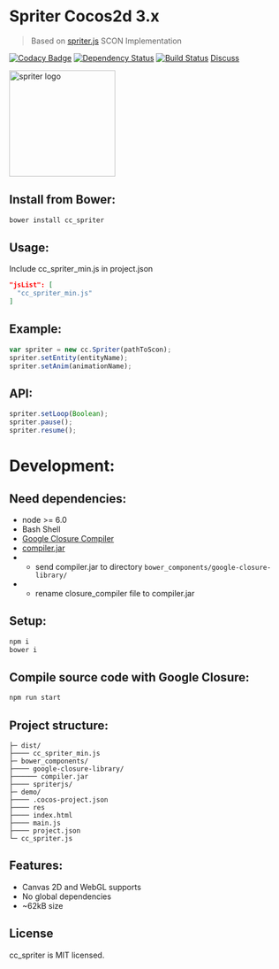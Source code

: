 # Spriter Cocos2d 3.x 
> Based on [spriter.js](https://github.com/flyover/spriter.js) SCON Implementation 

[![Codacy Badge](https://api.codacy.com/project/badge/Grade/4023ff166364425d805232ac1518e4d9)](https://www.codacy.com/app/qertis/cc_spriter?utm_source=github.com&amp;utm_medium=referral&amp;utm_content=qertis/cc_spriter&amp;utm_campaign=Badge_Grade)
[![Dependency Status](https://david-dm.org/tewst/cc_spriter.svg)](https://david-dm.org/tewst/cc_spriter)
[![Build Status](https://travis-ci.org/tewst/cc_spriter.svg?branch=master)](https://travis-ci.org/tewst/cc_spriter)
[Discuss](https://brashmonkey.com/forum/index.php?/topic/4474-using-spriter-animations-in-cocos2d-js/)

<a href="http://www.brashmonkey.com/">
  <img title="spriter logo" src="https://pbs.twimg.com/profile_images/2556942741/yxn4f63yjqc74hyf2ylb.png" width="192">
</a>

Install from Bower:
---
```sh
bower install cc_spriter
```

Usage:
---
Include cc_spriter_min.js in project.json
```json
"jsList": [
  "cc_spriter_min.js"
]
```  

Example:
---
```js
var spriter = new cc.Spriter(pathToScon);
spriter.setEntity(entityName);
spriter.setAnim(animationName);
```

API:
---
```js
spriter.setLoop(Boolean);
spriter.pause();
spriter.resume();
```

Development:
===

Need dependencies:
---
* node >= 6.0
* Bash Shell
* [Google Closure Compiler](https://developers.google.com/closure/compiler/)
* [compiler.jar](http://dl.google.com/closure-compiler/compiler-latest.zip) 
* * send compiler.jar to directory ```bower_components/google-closure-library/```
* * rename closure_compiler file to compiler.jar

Setup:
---
```sh
npm i
bower i
```

Compile source code with Google Closure:
---
```sh
npm run start
```

Project structure:
---
```
├─ dist/
├──── cc_spriter_min.js
├─ bower_components/
├──── google-closure-library/
├────── compiler.jar
├──── spriterjs/
├─ demo/
├──── .cocos-project.json
├──── res
├──── index.html
├──── main.js
├──── project.json
└─ cc_spriter.js
```

Features:
---
* Canvas 2D and WebGL supports
* No global dependencies
* ~62kB size

License
---
cc_spriter is MIT licensed.

